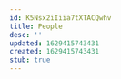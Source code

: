 ```yaml
---
id: K5Nsx2iIiia7tXTACQwhv
title: People
desc: ''
updated: 1629415743431
created: 1629415743431
stub: true
---
```


